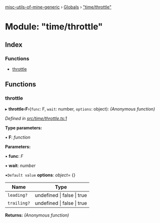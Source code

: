 [misc-utils-of-mine-generic](../README.md) › [Globals](../globals.md) › ["time/throttle"](_time_throttle_.md)

# Module: "time/throttle"

## Index

### Functions

* [throttle](_time_throttle_.md#throttle)

## Functions

###  throttle

▸ **throttle**‹**F**›(`func`: F, `wait`: number, `options`: object): *(Anonymous function)*

*Defined in [src/time/throttle.ts:1](https://github.com/cancerberoSgx/misc-utils-of-mine/blob/4ff3641/misc-utils-of-mine-generic/src/time/throttle.ts#L1)*

**Type parameters:**

▪ **F**: *function*

**Parameters:**

▪ **func**: *F*

▪ **wait**: *number*

▪`Default value`  **options**: *object*= {}

Name | Type |
------ | ------ |
`leading?` | undefined &#124; false &#124; true |
`trailing?` | undefined &#124; false &#124; true |

**Returns:** *(Anonymous function)*
